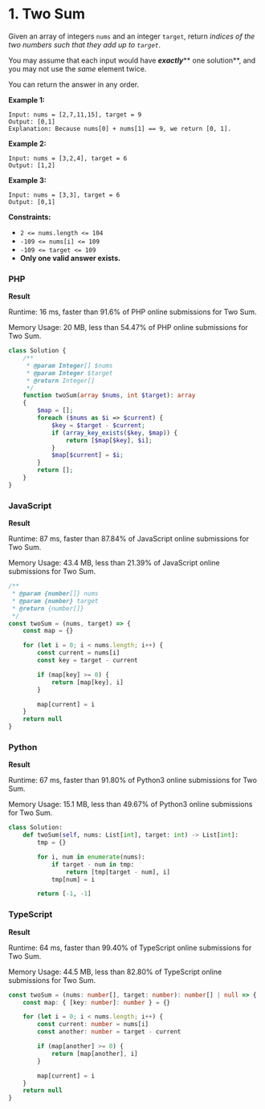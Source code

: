 # 1. Two Sum

Given an array of integers `nums` and an integer `target`, return _indices of the two numbers such that they add up to `target`_.

You may assume that each input would have _**exactly**_\*\* one solution\*\*, and you may not use the _same_ element twice.

You can return the answer in any order.

**Example 1:**

```
Input: nums = [2,7,11,15], target = 9
Output: [0,1]
Explanation: Because nums[0] + nums[1] == 9, we return [0, 1].
```

**Example 2:**

```
Input: nums = [3,2,4], target = 6
Output: [1,2]
```

**Example 3:**

```
Input: nums = [3,3], target = 6
Output: [0,1]
```

**Constraints:**

* `2 <= nums.length <= 104`
* `-109 <= nums[i] <= 109`
* `-109 <= target <= 109`
* **Only one valid answer exists.**

### PHP

**Result**

Runtime: 16 ms, faster than 91.6% of PHP online submissions for Two Sum.

Memory Usage: 20 MB, less than 54.47% of PHP online submissions for Two Sum.

```php
class Solution {
    /**
     * @param Integer[] $nums
     * @param Integer $target
     * @return Integer[]
     */
    function twoSum(array $nums, int $target): array
    {
        $map = [];
        foreach ($nums as $i => $current) {
            $key = $target - $current;
            if (array_key_exists($key, $map)) {
                return [$map[$key], $i];
            }
            $map[$current] = $i;
        }
        return [];
    }
}
```

### JavaScript

**Result**

Runtime: 87 ms, faster than 87.84% of JavaScript online submissions for Two Sum.

Memory Usage: 43.4 MB, less than 21.39% of JavaScript online submissions for Two Sum.

```javascript
/**
 * @param {number[]} nums
 * @param {number} target
 * @return {number[]}
 */
const twoSum = (nums, target) => {
    const map = {}

    for (let i = 0; i < nums.length; i++) {
        const current = nums[i]
        const key = target - current

        if (map[key] >= 0) {
            return [map[key], i]
        }

        map[current] = i
    }
    return null
}
```

### Python

**Result**

Runtime: 67 ms, faster than 91.80% of Python3 online submissions for Two Sum.

Memory Usage: 15.1 MB, less than 49.67% of Python3 online submissions for Two Sum.

```python
class Solution:
    def twoSum(self, nums: List[int], target: int) -> List[int]:
        tmp = {}

        for i, num in enumerate(nums):
            if target - num in tmp:
                return [tmp[target - num], i]
            tmp[num] = i

        return [-1, -1]
```

### TypeScript

**Result**

Runtime: 64 ms, faster than 99.40% of TypeScript online submissions for Two Sum.

Memory Usage: 44.5 MB, less than 82.80% of TypeScript online submissions for Two Sum.

```typescript
const twoSum = (nums: number[], target: number): number[] | null => {
    const map: { [key: number]: number } = {}

    for (let i = 0; i < nums.length; i++) {
        const current: number = nums[i]
        const another: number = target - current

        if (map[another] >= 0) {
            return [map[another], i]
        }

        map[current] = i
    }
    return null
}
```
